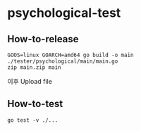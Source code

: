 # psychological-test

## How-to-release
```
GOOS=linux GOARCH=amd64 go build -o main ./tester/psychological/main/main.go
zip main.zip main
```
이후 Upload file

## How-to-test
```
go test -v ./...
```

